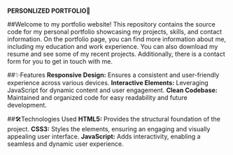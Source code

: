 **PERSONLIZED PORTFOLIO🚀**

##Welcome to my portfolio website! 
This repository contains the source code for my personal portfolio showcasing my projects, skills, and contact information.
On the portfolio page, you can find more information about me, including my education and work experience. You can also download my resume and see some of my recent projects. Additionally, there is a contact form for you to get in touch with me.

##✨Features
**Responsive Design:** Ensures a consistent and user-friendly experience across various devices.
**Interactive Elements:** Leveraging JavaScript for dynamic content and user engagement.
**Clean Codebase:** Maintained and organized code for easy readability and future development.

##🛠Technologies Used
**HTML5:** Provides the structural foundation of the project.
**CSS3:** Styles the elements, ensuring an engaging and visually appealing user interface.
**JavaScript:** Adds interactivity, enabling a seamless and dynamic user experience.

